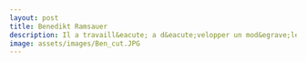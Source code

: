 ```yaml
---
layout: post
title: Benedikt Ramsauer
description: Il a travaill&eacute; a d&eacute;velopper un mod&egrave;le de predictions des anomalies de r&eacute;seau pour le syst&egrave;me distribu&eacute; de IBM. 
image: assets/images/Ben_cut.JPG
---
```


